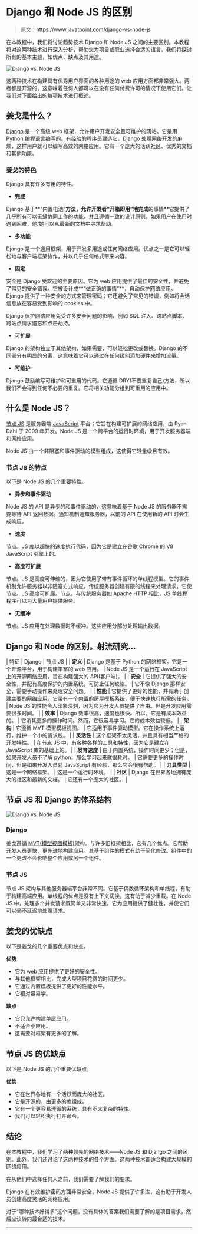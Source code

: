 # Django 和 Node JS 的区别

> 原文：<https://www.javatpoint.com/django-vs-node-js>

在本教程中，我们将讨论趋势技术 Django 和 Node JS 之间的主要区别。本教程将对这两种技术进行深入分析，帮助您为项目或职业选择合适的语言。我们将探讨所有的基本主题，如优点、缺点及其用途。

![Django vs. Node JS](img/1119681086b787fc95b5c1d6604c9459.png)

这两种技术在构建具有优秀用户界面的各种用途的 web 应用方面都非常强大。两者都是开源的，这意味着任何人都可以在没有任何付费许可的情况下使用它们。让我们对下面给出的每项技术进行概述。

## 姜戈是什么？

[Django](https://www.javatpoint.com/django-tutorial) 是一个高级 web 框架，允许用户开发安全且可维护的网站。它是用 [Python 编程语言](https://www.javatpoint.com/python-tutorial)编写的。有经验的程序员建造它。Django 处理网络开发的麻烦，这样用户就可以编写高效的网络应用。它有一个庞大的活跃社区、优秀的文档和其他功能。

### 姜戈的特色

Django 具有许多有用的特性。

*   **完成**

Django 基于**“内置电池”**方法，允许开发者“开箱即用”地完成**的事情**它提供了几乎所有可以无缝协同工作的功能，并且遵循一致的设计原则。如果用户在使用时遇到困难，他/她可以从最新的文档中寻求帮助。

*   **多功能**

Django 是一个通用框架，用于开发多用途或任何网络应用。优点之一是它可以轻松地与客户端框架协作，并以几乎任何格式带来内容。

*   **固定**

安全是 Django 受欢迎的主要原因。它为 web 应用提供了最佳的安全性，并避免了常见的安全错误。它被设计成**“做正确的事情”**，自动保护网络应用。Django 提供了一种安全的方式来管理密码；它还避免了常见的错误，例如将会话信息放在容易受到影响的 cookies 中。

Django 保护网络应用免受许多安全问题的影响，例如 SQL 注入、跨站点脚本、跨站点请求遗忘和点击劫持。

*   **可扩展**

Django 的架构独立于其他架构，如果需要，可以轻松更改或替换。Django 的不同部分有明显的分离，这意味着它可以通过在任何级别添加硬件来增加流量。

*   **可维护**

Django 鼓励编写可维护和可重用的代码。它遵循 DRY(不要重复自己)方法，所以我们不会得到任何不必要的重复。它将相关功能分组到可重用的应用中。

## 什么是 Node JS？

[节点 JS](https://www.javatpoint.com/nodejs-tutorial) 是服务器端 [JavaScript](https://www.javatpoint.com/javascript-tutorial) 平台；它旨在构建可扩展的网络应用，由 Ryan Dahl 于 2009 年开发。Node JS 是一个跨平台的运行时环境，用于开发服务器端和网络应用。

Node JS 由一个非阻塞和事件驱动的模型组成，这使得它轻量级且有效。

### 节点 JS 的特点

以下是 Node JS 的几个重要特性。

*   **异步和事件驱动**

Node JS 的 API 是异步的和事件驱动的，这意味着基于 Node JS 的服务器不需要等待 API 返回数据。通知机制通知服务器，以前的 API 在使用新的 API 时会生成响应。

*   **速度**

节点。JS 库以超快的速度执行代码，因为它是建立在谷歌 Chrome 的 V8 JavaScript 引擎上的。

*   **高度可扩展**

节点。JS 是高度可伸缩的，因为它使用了带有事件循环的单线程模型。它的事件机制允许服务器以非阻塞方式响应，传统服务器创建有限的线程来处理请求。它使节点。JS 高度可扩展。节点。与传统服务器如 Apache HTTP 相比，JS 单线程程序可以为大量用户提供服务。

*   **无缓冲**

节点。JS 应用在处理数据时不缓冲。这些应用分部分处理输出数据。

## Django 和 Node 的区别。射流研究…

| 特征 | Django | 节点 JS |
| **定义** | Django 是基于 Python 的网络框架。它是一个开源平台，用于构建丰富的 web 应用。 | Node JS 是一个运行在 JavaScript 上的开源网络应用，旨在构建强大的 API(客户端)。 |
| **安全** | 它提供了强大的安全性，并配有高度保护的内置系统，可防止任何缺陷。 | 它不像 Django 那样安全，需要手动操作来处理安全问题。 |
| **性能** | 它提供了更好的性能，并有助于创建主要的网络应用。它带有一个内置的房屋模板系统，便于快速执行所需的任务。 | Node JS 的性能令人印象深刻，因为它为开发人员提供了自由。但是开发应用需要很多时间。 |
| **效率** | Django 效率很高，速度也很快。所以，它是有成本效益的。 | 它消耗更多的操作时间。然而，它很容易学习。它的成本效益较低。 |
| **架构** | 它遵循 MVT 模型模板视图。 | 它适用于事件驱动模型。它在操作系统上运行，维护一个小的请求栈。 |
| **灵活性** | 这个框架不太灵活，并且具有相当严格的开发特性。 | 在节点 JS 中，有各种各样的工具和特性，因为它是建立在 JavaScript 库的基础上的。 |
| **发育速度** | 由于内置系统，操作时间更少；但是，如果开发人员不了解 python，那么学习起来就很耗时。 | 它需要更多的操作时间，但是如果开发人员对 JavaScript 有经验，那么它会很有帮助。 |
| **刀具类型** | 这是一个网络框架。 | 这是一个运行时环境。 |
| **社区** | Django 在世界各地拥有庞大的社区和最新的文档。 | 它还有一个庞大的社区。 |

## 节点 JS 和 Django 的体系结构

![Django vs. Node JS](img/dc96de17df78549adf097fe87dd79cf8.png)

### Django

姜戈遵循 [MVT(模型视图模板)](https://www.javatpoint.com/django-mvt)架构。与许多旧框架相比，它有几个优点。它帮助开发人员更快、更先进地构建应用。其基于组件的模式有助于简化修改。组件中的一个更改不会影响整个应用或另一个组件。

### 节点 JS

节点 JS 架构与其他服务器端平台非常不同。它基于偶数循环架构和单线程，有助于构建高端应用。单线程的优点是没有上下文切换，这有助于减少重载。在 Node JS 中，处理多个并发请求既简单又非常快速。它为应用提供了健壮性，并使它们可以毫不延迟地处理请求。

## 姜戈的优缺点

以下是姜戈的几个重要优点和缺点。

**优势**

*   它为 web 应用提供了更好的安全性。
*   与其他框架相比，完成大型项目花费的时间更少。
*   它通过内置模板提供了更好的性能水平。
*   它相对容易学。

**缺点**

*   它只允许构建单层应用。
*   不适合小应用。
*   这需要对框架有更多的了解。

## 节点 JS 的优缺点

以下是 Node JS 的几个重要优缺点。

**优势**

*   它在世界各地有一个活跃而庞大的社区。
*   它是开源的，由更多的库组成。
*   它有一个更容易遵循的系统，具有不太复杂的特性。
*   我们可以轻松执行打开命令。

## 结论

在本教程中，我们学习了两种领先的网络技术——Node JS 和 Django 之间的区别。此外，我们还讨论了这两种技术的各个方面。这两种技术都适合构建大规模的网络应用。

在从他们中选择任何人之前，我们需要了解我们的要求。

Django 在有效维护密码方面非常安全，Node JS 提供了许多库，这有助于开发人员创建高度灵活的网络应用。

对于“哪种技术好得多”这个问题，没有具体的答案我们需要了解的是项目需求，然后应该转向最合适的技术。

* * *
